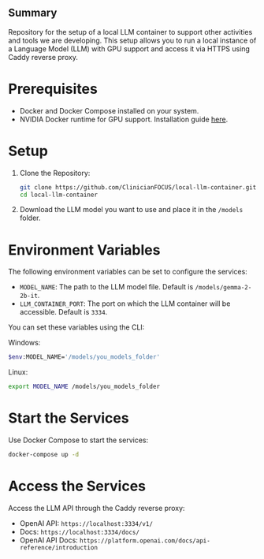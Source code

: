 ## Summary

Repository for the setup of a local LLM container to support other activities and tools we are developing. This setup allows you to run a local instance of a Language Model (LLM) with GPU support and access it via HTTPS using Caddy reverse proxy.

# Prerequisites

- Docker and Docker Compose installed on your system.
- NVIDIA Docker runtime for GPU support. Installation guide [here](https://docs.nvidia.com/datacenter/cloud-native/container-toolkit/latest/install-guide.html).

# Setup

1. Clone the Repository:

   ```bash
   git clone https://github.com/ClinicianFOCUS/local-llm-container.git
   cd local-llm-container
   ```

2. Download the LLM model you want to use and place it in the `/models` folder.

# Environment Variables

The following environment variables can be set to configure the services:

- `MODEL_NAME`: The path to the LLM model file. Default is `/models/gemma-2-2b-it`.
- `LLM_CONTAINER_PORT`: The port on which the LLM container will be accessible. Default is `3334`.

You can set these variables using the CLI:

Windows:

```bash
$env:MODEL_NAME='/models/you_models_folder'
```

Linux:

```bash
export MODEL_NAME /models/you_models_folder
```

# Start the Services

Use Docker Compose to start the services:

```bash
docker-compose up -d
```

# Access the Services

Access the LLM API through the Caddy reverse proxy:

- OpenAI API: `https://localhost:3334/v1/`
- Docs: `https://localhost:3334/docs/`
- OpenAI API Docs: `https://platform.openai.com/docs/api-reference/introduction`
